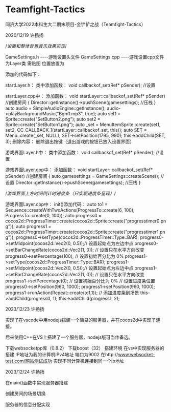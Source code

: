 # Teamfight-Tactics
同济大学2022本科生大二期末项目-金铲铲之战（Teamfight-Tactics）

2020/12/19 许扬扬

/*设置和整体背景音乐效果实现*/

GameSettings.h       ----游戏设置头文件
GameSettings.cpp     ----游戏设置cpp文件
为Layer类 需贴图 位置放置为


添加的代码如下：

startLayer.h：
类中添加函数：
  void callbackof_set(Ref* pSender);  //设置

startLayer.cpp中：
添加函数：
  void startLayer::callbackof_set(Ref* pSender)   //创建房间
  {
	Director::getInstance()->pushScene(gamesettings);   //压栈
  }
  auto audio = SimpleAudioEngine::getInstance();
  audio->playBackgroundMusic("Bgm1.mp3", true);
  auto set1 = Sprite::create("SetButton2.png");
  auto set2 = Sprite::create("SetButton1.png");
  auto _set = MenuItemSprite::create(set1, set2,
	CC_CALLBACK_1(startLayer::callbackof_set, this));
  auto SET = Menu::create(_set, NULL);
  SET->setPosition(1795, 990);
  this->addChild(SET, 3);
删除内容：
删除退出按键（退出游戏的按钮已放入设置界面）

游戏界面Layer.h中：
类中添加函数：
  void callbackof_set(Ref* pSender);  //设置

游戏界面Layer.cpp中：
添加函数：
  void startLayer::callbackof_set(Ref* pSender)   //创建房间
  {
	auto gamesettings = GameSettings::createScene(); //设置
	Director::getInstance()->pushScene(gamesettings);   //压栈
  }


/*游戏界面上方时间倒计时进度条（只实现进度条呈现）*/

游戏界面Layer.cpp中：
init()添加代码：
	auto to1 = Sequence::createWithTwoActions(ProgressTo::create(6, 100), ProgressTo::create(0, 100));
	auto progress0 = cocos2d::ProgressTimer::create(cocos2d::Sprite::create("progresstimer0.png"));
	auto progress1 = cocos2d::ProgressTimer::create(cocos2d::Sprite::create("progresstimer1.png"));
	progress0->setType(cocos2d::ProgressTimer::Type::BAR);
	progress0->setMidpoint(cocos2d::Vec2(0, 0.5));// 设置起始点为左边中点
	progress0->setBarChangeRate(cocos2d::Vec2(1, 0)); // 设置只在水平方向改变
	progress0->setPercentage(100); // 设置初始百分比为 0%
	progress1->setType(cocos2d::ProgressTimer::Type::BAR);
	progress1->setMidpoint(cocos2d::Vec2(0, 0.5));// 设置起始点为左边中点
	progress1->setBarChangeRate(cocos2d::Vec2(1, 0)); // 设置只在水平方向改变
	progress1->setPercentage(0); // 设置初始百分比为 0%
	// 设置进度条位置
	progress0->setPosition(960, 1000);
	progress1->setPosition(960, 1000);
	progress1->runAction(Repeat::create(to1,1));
	// 添加进度条到场景
	this->addChild(progress0, 1);
	this->addChild(progress1, 2);


2023/12/23 许扬扬

实现了在vscode中用nodejs搭建一个简易的服务器，并在cocos2d中实现了连接。

后来使用C++在VS上搭建了一个服务器，nodejs版可当作备选。

下载websocketpp库（0.8.2） 下载boost（32）
搭建环境
在vs中实现服务器的搭建
IP地址为我的计算机IPv4地址 端口为9002
在http://www.websocket-test.com/网站测试成功
实现不同计算机连接到同一个ip地址


2023/12/24 许扬扬

在main()函数中实现服务器搭建

创建房间的场景切换

服务器的信息分配实现
